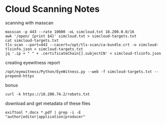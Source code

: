 # Cloud Scanning Notes

scanning with masscan

```
masscan -p 443 --rate 10000 -oL simcloud.txt 10.200.0.0/16
awk '/open/ {print $4}' simcloud.txt > simcloud-targets.txt
cat simcloud-targets.txt
tls-scan --port=443 --cacert=/opt/tls-scan/ca-bundle.crt -o simcloud-tlsinfo.json < simcloud-targets.txt
jq '.ip + " " + .certificateChain[].subjectCN' < simcloud-tlsinfo.json
```

creating eyewitness report

```
/opt/eyewitness/Python/EyeWitness.py --web -f simcloud-targets.txt --prepend-https
```

bonus

```
curl -k https://10.200.74.2/robots.txt
```

download and get metadata of these files

```
exiftool *.docx *.pdf | grep -i -E "author|editor|application|producer"
```
